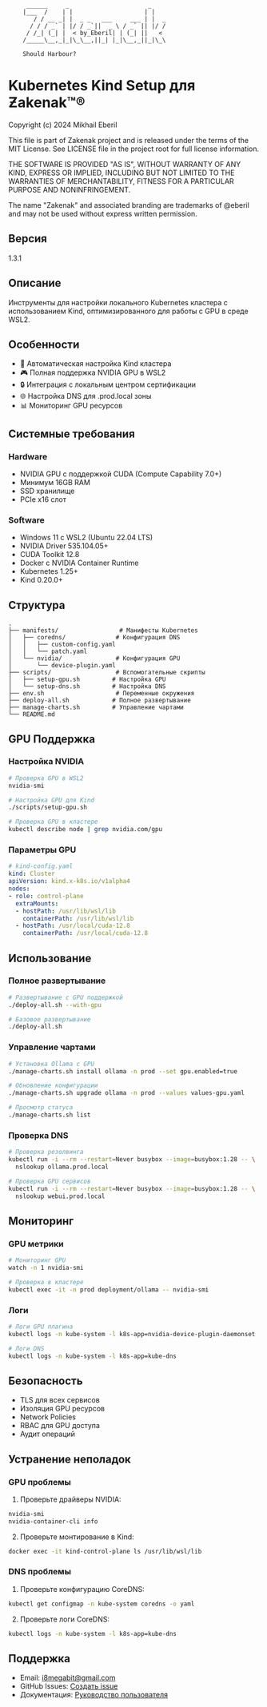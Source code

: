 ```ascii
	 ______     _                      _    
	|___  /    | |                    | |   
	   / / __ _| |  _ _   ___     ___ | |  _
	  / / / _` | |/ / _`||  _ \ / _` || |/ /
	 / /_| (_| |  < by_Eberil| | (_| ||   < 
	/_____\__,_|_|\_\__,||_| |_|\__,_||_|\_\
  
	Should Harbour?				
```

# Kubernetes Kind Setup для Ƶakenak™®

Copyright (c) 2024 Mikhail Eberil

This file is part of Zakenak project and is released under the terms of the
MIT License. See LICENSE file in the project root for full license information.

THE SOFTWARE IS PROVIDED "AS IS", WITHOUT WARRANTY OF ANY KIND, EXPRESS OR
IMPLIED, INCLUDING BUT NOT LIMITED TO THE WARRANTIES OF MERCHANTABILITY,
FITNESS FOR A PARTICULAR PURPOSE AND NONINFRINGEMENT.

The name "Zakenak" and associated branding are trademarks of @eberil
and may not be used without express written permission.

## Версия
1.3.1

## Описание
Инструменты для настройки локального Kubernetes кластера с использованием Kind, оптимизированного для работы с GPU в среде WSL2.

## Особенности
- 🚀 Автоматическая настройка Kind кластера
- 🎮 Полная поддержка NVIDIA GPU в WSL2
- 🔒 Интеграция с локальным центром сертификации
- 🌐 Настройка DNS для .prod.local зоны
- 📊 Мониторинг GPU ресурсов

## Системные требования

### Hardware
- NVIDIA GPU с поддержкой CUDA (Compute Capability 7.0+)
- Минимум 16GB RAM
- SSD хранилище
- PCIe x16 слот

### Software
- Windows 11 с WSL2 (Ubuntu 22.04 LTS)
- NVIDIA Driver 535.104.05+
- CUDA Toolkit 12.8
- Docker с NVIDIA Container Runtime
- Kubernetes 1.25+
- Kind 0.20.0+

## Структура
```
.
├── manifests/                 # Манифесты Kubernetes
│   ├── coredns/              # Конфигурация DNS
│   │   ├── custom-config.yaml
│   │   └── patch.yaml
│   └── nvidia/               # Конфигурация GPU
│       └── device-plugin.yaml
├── scripts/                  # Вспомогательные скрипты
│   ├── setup-gpu.sh         # Настройка GPU
│   └── setup-dns.sh         # Настройка DNS
├── env.sh                    # Переменные окружения
├── deploy-all.sh            # Полное развертывание
├── manage-charts.sh         # Управление чартами
└── README.md
```

## GPU Поддержка

### Настройка NVIDIA
```bash
# Проверка GPU в WSL2
nvidia-smi

# Настройка GPU для Kind
./scripts/setup-gpu.sh

# Проверка GPU в кластере
kubectl describe node | grep nvidia.com/gpu
```

### Параметры GPU
```yaml
# kind-config.yaml
kind: Cluster
apiVersion: kind.x-k8s.io/v1alpha4
nodes:
- role: control-plane
  extraMounts:
  - hostPath: /usr/lib/wsl/lib
	containerPath: /usr/lib/wsl/lib
  - hostPath: /usr/local/cuda-12.8
	containerPath: /usr/local/cuda-12.8
```

## Использование

### Полное развертывание
```bash
# Развертывание с GPU поддержкой
./deploy-all.sh --with-gpu

# Базовое развертывание
./deploy-all.sh
```

### Управление чартами
```bash
# Установка Ollama с GPU
./manage-charts.sh install ollama -n prod --set gpu.enabled=true

# Обновление конфигурации
./manage-charts.sh upgrade ollama -n prod --values values-gpu.yaml

# Просмотр статуса
./manage-charts.sh list
```

### Проверка DNS
```bash
# Проверка резолвинга
kubectl run -i --rm --restart=Never busybox --image=busybox:1.28 -- \
  nslookup ollama.prod.local

# Проверка GPU сервисов
kubectl run -i --rm --restart=Never busybox --image=busybox:1.28 -- \
  nslookup webui.prod.local
```

## Мониторинг

### GPU метрики
```bash
# Мониторинг GPU
watch -n 1 nvidia-smi

# Проверка в кластере
kubectl exec -it -n prod deployment/ollama -- nvidia-smi
```

### Логи
```bash
# Логи GPU плагина
kubectl logs -n kube-system -l k8s-app=nvidia-device-plugin-daemonset

# Логи DNS
kubectl logs -n kube-system -l k8s-app=kube-dns
```

## Безопасность
- TLS для всех сервисов
- Изоляция GPU ресурсов
- Network Policies
- RBAC для GPU доступа
- Аудит операций

## Устранение неполадок

### GPU проблемы
1. Проверьте драйверы NVIDIA:
```bash
nvidia-smi
nvidia-container-cli info
```

2. Проверьте монтирование в Kind:
```bash
docker exec -it kind-control-plane ls /usr/lib/wsl/lib
```

### DNS проблемы
1. Проверьте конфигурацию CoreDNS:
```bash
kubectl get configmap -n kube-system coredns -o yaml
```

2. Проверьте логи CoreDNS:
```bash
kubectl logs -n kube-system -l k8s-app=kube-dns
```

## Поддержка
- Email: i8megabit@gmail.com
- GitHub Issues: [Создать issue](https://github.com/i8megabit/zakenak/issues)
- Документация: [Руководство пользователя](../../docs/)

[def]: https://github.com/i8megabit/zakenak/releases
